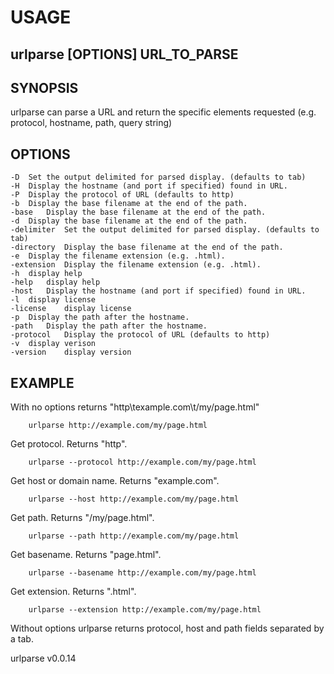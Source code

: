 
# USAGE

## urlparse [OPTIONS] URL_TO_PARSE

## SYNOPSIS

urlparse can parse a URL and return the specific elements
requested (e.g. protocol, hostname, path, query string)

## OPTIONS

	-D	Set the output delimited for parsed display. (defaults to tab)
	-H	Display the hostname (and port if specified) found in URL.
	-P	Display the protocol of URL (defaults to http)
	-b	Display the base filename at the end of the path.
	-base	Display the base filename at the end of the path.
	-d	Display the base filename at the end of the path.
	-delimiter	Set the output delimited for parsed display. (defaults to tab)
	-directory	Display the base filename at the end of the path.
	-e	Display the filename extension (e.g. .html).
	-extension	Display the filename extension (e.g. .html).
	-h	display help
	-help	display help
	-host	Display the hostname (and port if specified) found in URL.
	-l	display license
	-license	display license
	-p	Display the path after the hostname.
	-path	Display the path after the hostname.
	-protocol	Display the protocol of URL (defaults to http)
	-v	display verison
	-version	display version

## EXAMPLE

With no options returns "http\texample.com\t/my/page.html"

```shell
    urlparse http://example.com/my/page.html
```

Get protocol. Returns "http".

```shell
    urlparse --protocol http://example.com/my/page.html
```

Get host or domain name.  Returns "example.com".

```shell
    urlparse --host http://example.com/my/page.html
```

Get path. Returns "/my/page.html".

```shell
    urlparse --path http://example.com/my/page.html
```

Get basename. Returns "page.html".

```shell
    urlparse --basename http://example.com/my/page.html
```

Get extension. Returns ".html".

```shell
    urlparse --extension http://example.com/my/page.html
```

Without options urlparse returns protocol, host and path
fields separated by a tab.


urlparse v0.0.14
